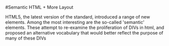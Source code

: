 #Semantic HTML + More Layout

HTML5, the latest version of the standard, introduced a range of new elements. Among the most interesting are the so-called 'semantic' elements. These attempt to re-examine the proliferation of DIVs in html, and proposed an alternative vocabulary that would better reflect the purpose of many of these DIVs
